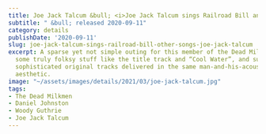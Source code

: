 ```yaml
---
title: Joe Jack Talcum &bull; <i>Joe Jack Talcum sings Railroad Bill and Other Songs</i>
subtitle: " &bull; released 2020-09-11"
category: details
publishDate: '2020-09-11'
slug: joe-jack-talcum-sings-railroad-bill-other-songs-joe-jack-talcum
excerpt: A sparse yet not simple outing for this member of the Dead Milkmen, including
  some truly folksy stuff like the title track and “Cool Water”, and surprisingly
  sophisticated original tracks delivered in the same man-and-his-acoustic guitar
  aesthetic.
image: "~/assets/images/details/2021/03/joe-jack-talcum.jpg"
tags:
- The Dead Milkmen
- Daniel Johnston
- Woody Guthrie
- Joe Jack Talcum
---
```


